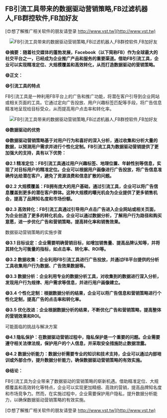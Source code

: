 ## **FB引流工具带来的数据驱动营销策略,FB过滤机器人,FB群控软件,FB加好友**

[😍想了解推广相关软件的朋友请登录 http://www.vst.tw](http://www.vst.tw)

 <center><img src="https://vst.tw/MP4/tuiguang/png/1.png" alt="FB引流工具带来的数据驱动营销策略,FB过滤机器人,FB群控软件,FB加好友"></center>

**😄摘要：随着社交媒体的蓬勃发展，Facebook（以下简称FB）作为全球最大的社交平台之一，已经成为企业推广产品和服务的重要渠道。借助FB引流工具，企业可以实现精准定位、大规模覆盖和高效转化，从而打造数据驱动的营销策略。**

**😄正文：**

**😄引流工具的特点**

FB引流工具是一种利用FB平台上的广告和推广功能，将潜在客户引导到企业网站或相关页面的工具。它通过定向广告投放、用户兴趣标签匹配等手段，将广告信息精准地呈现给目标受众，从而提高用户点击率和转化率。

 <center><img src="https://vst.tw/MP4/tuiguang/png/7.png" alt="FB引流工具带来的数据驱动营销策略,FB过滤机器人,FB群控软件,FB加好友"></center>

**😄数据驱动的优势**

**😄数据驱动营销策略基于对用户行为和喜好的深入分析，通过收集和分析大量的数据，以预测用户需求并进行个性化定制。FB引流工具为数据驱动营销提供了更加强大的支持，具有以下优势：**

**😄2.1 精准定位：FB引流工具通过用户兴趣标签、地理位置、年龄性别等信息，实现了对目标用户的精准定位。企业可以根据用户画像进行广告投放，将广告信息准确传达给潜在客户，避免了资源浪费和信息扩散的问题。**

**😄2.2 大规模覆盖：FB拥有庞大的用户基础，通过引流工具，企业可以将广告信息覆盖到更多的潜在客户群体。这种大规模的曝光机会为企业提供了更多销售机会，提高了品牌知名度和市场份额。**

**😄2.3 高效转化：FB引流工具通过引导用户点击广告进入企业网站或相关页面，为企业创造了更多的转化机会。企业可以通过数据分析，了解用户行为路径和购买意愿，进一步优化广告和营销策略，提高转化率和销售效果。**

数据驱动营销策略的实施步骤

**😄3.1 目标设定：企业需要明确营销目标，如增加销售量、提高品牌认知等，并将其转化为可衡量的指标，如点击率、转化率、ROI等。**

**😄3.2 数据收集：企业利用FB引流工具进行广告投放，并通过FB平台提供的分析工具收集用户行为数据、广告效果数据等。**

**😄3.3 数据分析：企业利用专业的数据分析工具，对收集到的数据进行深入分析，发现用户行为规律、用户需求等信息，并进行用户画像建立。**

**😄3.4 个性化定制：根据数据分析的结果，企业可以将广告信息和营销策略进行个性化定制，提高广告的点击率和转化率。**

**😄3.5 优化改进：企业根据数据分析的结果，不断优化广告和营销策略，提高整体的营销效果和ROI。**

可能面临的挑战与解决方案

**😄4.1 隐私保护：在数据驱动营销过程中，隐私保护是一个重要的问题。企业需要遵守相关法律法规，保护用户的个人信息，并采取安全措施防止数据泄露。**

**😄4.2 数据分析能力：数据分析需要专业的知识和技术支持，企业可以通过内部培训或外部合作，提升数据分析能力，确保数据驱动营销策略的有效实施。**

**😄结论：**

FB引流工具为企业带来了数据驱动的营销策略的崭新机遇。借助精准定位、大规模覆盖和高效转化等特点，企业可以实现更加精细、高效的营销，提高品牌知名度和市场竞争力。然而，在实施过程中，企业需要保护用户隐私，提升数据分析能力，以确保数据驱动营销策略的有效实施。

[😍想了解推广相关软件的朋友请登录 http://www.vst.tw](http://www.vst.tw)




